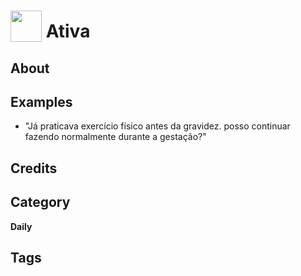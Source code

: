 # <img src="https://raw.githack.com/FortAwesome/Font-Awesome/master/svgs/solid/robot.svg" card_color="#22A7F0" width="50" height="50" style="vertical-align:bottom"/> Ativa


## About


## Examples
* "Já praticava exercício físico antes da gravidez. posso continuar fazendo normalmente durante a gestação?"

## Credits


## Category
**Daily**

## Tags

